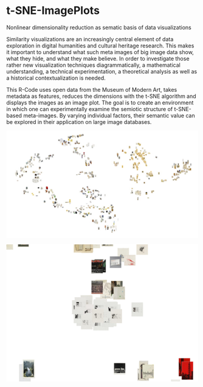 # t-SNE-ImagePlots
Nonlinear dimensionality reduction as sematic basis of data visualizations

Similarity visualizations are an increasingly central element of data exploration in digital humanities and cultural heritage research. This makes it important to understand what such meta images of big image data show, what they hide, and what they make believe. In order to investigate those rather new visualization techniques diagrammatically, a mathematical understanding, a technical experimentation, a theoretical analysis as well as a historical contextualization is needed.

This R-Code uses open data from the Museum of Modern Art, takes metadata as features, reduces the dimensions with the t-SNE algorithm and displays the images as an image plot. The goal is to create an environment in which one can experimentally examine the semiotic structure of t-SNE-based meta-images. By varying individual factors, their semantic value can be explored in their application on large image databases.

![t-SNE-map](A_full.jpg)

![t-SNE-detail](A_detail_2.jpg)
